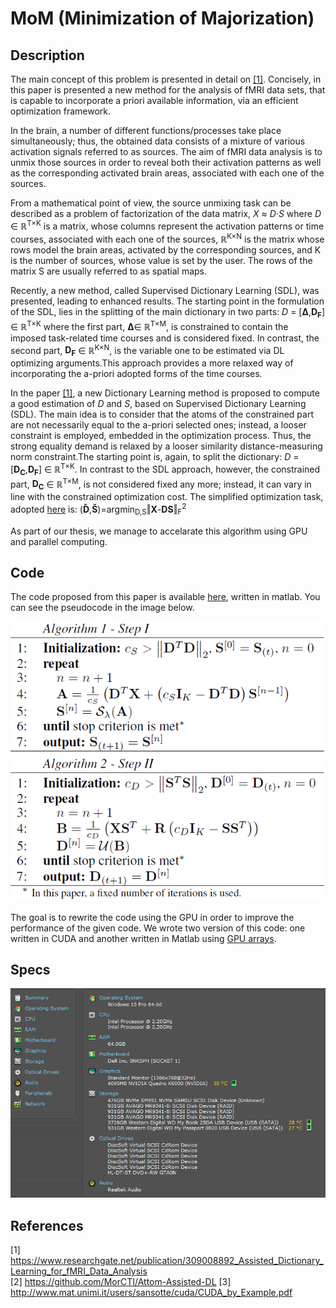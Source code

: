# MoM (Minimization of Majorization)

## Description
The main concept of this problem is presented in detail on [[1]](https://www.researchgate.net/publication/309008892_Assisted_Dictionary_Learning_for_fMRI_Data_Analysis). Concisely, in this paper is
presented a new method for the analysis of fMRI data sets, that is capable to incorporate a priori available information, via an efficient optimization framework.<br/>

In the brain, a number of different functions/processes take place simultaneously; thus, the obtained data consists of a mixture of
various activation signals referred to as sources. The aim of fMRI data analysis is to unmix those sources in order to reveal both their activation patterns as well as the corresponding activated brain areas, associated with each one of the sources.<br/>

From a mathematical point of view, the source unmixing task can be described as a problem of factorization of the data matrix, 
_X_ ≈ _D_·_S_ where _D_ ∈ ℝ<sup>T×K</sup> is a matrix, whose columns represent the activation patterns or time courses, associated with 
each one of the sources, ℝ<sup>K×N</sup> is the matrix whose rows model the brain areas, activated by the corresponding sources, and
K is the number of sources, whose value is set by the user. The rows of the matrix S are usually referred to as spatial maps.<br/>

Recently, a new method, called Supervised Dictionary Learning (SDL), was presented, leading to enhanced results. The starting point in 
the formulation of the SDL, lies in the splitting of the main dictionary in two parts: _D_ = [**Δ**,**D<sub>F</sub>**] ∈ ℝ<sup>T×K</sup>
where the first part, **Δ**∈ ℝ<sup>T×M</sup>, is constrained to contain the imposed task-related time courses and is considered fixed. 
In contrast, the second part, **D<sub>F</sub>** ∈ ℝ<sup>K×N</sup>, is the variable one to be estimated via DL optimizing arguments.This 
approach provides a more relaxed way of incorporating the a-priori adopted forms of the time courses.<br/>

In the paper [[1]](https://www.researchgate.net/publication/309008892_Assisted_Dictionary_Learning_for_fMRI_Data_Analysis), a new 
Dictionary Learning method is proposed to compute a good estimation of _D_ and _S_, based on Supervised Dictionary Learning (SDL). The 
main idea is to consider that the atoms of the constrained part are not necessarily equal to the a-priori selected ones; instead, a 
looser constraint is employed, embedded in the optimization process. Thus, the strong equality demand is relaxed by a looser similarity 
distance-measuring norm constraint.The starting point is, again, to split the dictionary: _D_ = [**D<sub>C</sub>**,**D<sub>F</sub>**] ∈ 
ℝ<sup>T×K</sup>. In contrast to the SDL approach, however, the constrained part, **D<sub>C</sub>** ∈ ℝ<sup>T×M</sup>, is not considered
fixed any more; instead, it can vary in line with the constrained optimization cost. The simplified optimization task, adopted [here](https://www.researchgate.net/publication/309008892_Assisted_Dictionary_Learning_for_fMRI_Data_Analysis) is:
(**Ď**,**Š**)=argmin<sub>D,S</sub>‖**X**-**DS**‖<sub>F</sub><sup>2</sup> <br/>

As part of our thesis, we manage to accelarate this algorithm using GPU and parallel computing. 

## Code
The code proposed from this paper is available [here](https://github.com/MorCTI/Attom-Assisted-DL), written in matlab. You can see the 
pseudocode in the image below.

![pseudocode](https://github.com/patschris/MoM/blob/master/MomPseudocode.png)

The goal is to rewrite the code using the GPU in order to improve the performance of the given code. We wrote two version of this code: 
one written in CUDA and another written in Matlab using [GPU arrays](https://www.mathworks.com/help/distcomp/gpuarray.html).

## Specs
![specs](https://github.com/patschris/MoM/blob/master/specs.png)

## References
[1] https://www.researchgate.net/publication/309008892_Assisted_Dictionary_Learning_for_fMRI_Data_Analysis<br/>
[2] https://github.com/MorCTI/Attom-Assisted-DL
[3] http://www.mat.unimi.it/users/sansotte/cuda/CUDA_by_Example.pdf

